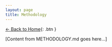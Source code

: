```yaml
---
layout: page
title: Methodology
---
```


[← Back to Home](index.html){: .btn }

[Content from METHODOLOGY.md goes here...] 